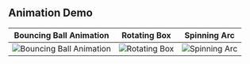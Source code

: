 ## Animation Demo

| Bouncing Ball Animation | Rotating Box | Spinning Arc |
|------------------------|--------------|--------------|
| ![Bouncing Ball Animation](https://github.com/user-attachments/assets/501114a7-7d50-43a2-a4f9-b81f37fd05a1) | ![Rotating Box](https://github.com/user-attachments/assets/0e262b67-3fdd-43f5-bd4a-c4e00c77af47) | ![Spinning Arc](https://github.com/user-attachments/assets/f5e39000-8076-4f93-9f34-a8e868fb37a6) |
